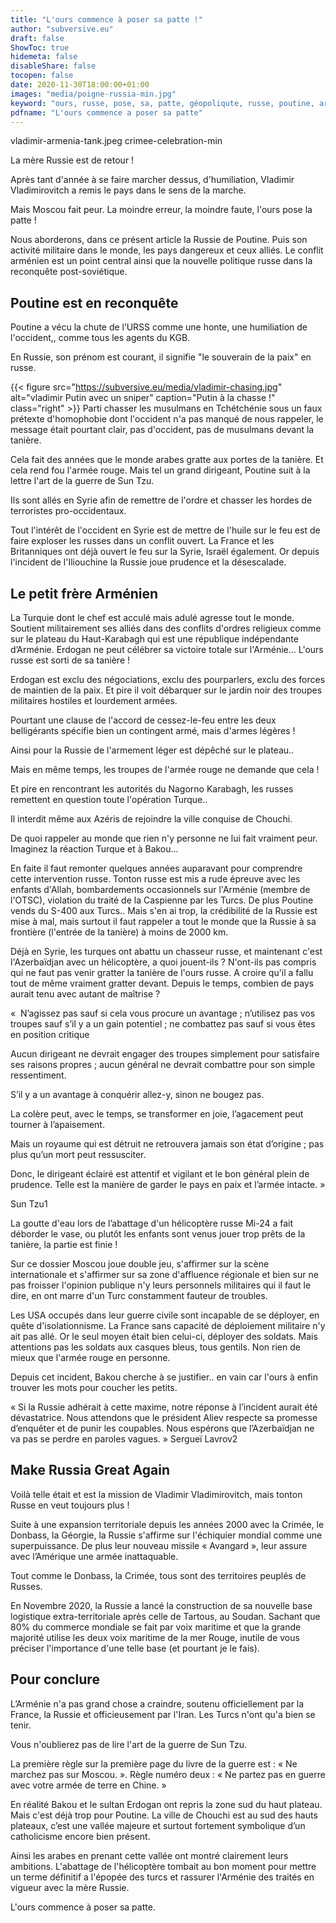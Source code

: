 ```yaml
---
title: "L'ours commence à poser sa patte !"
author: "subversive.eu"
draft: false
ShowToc: true
hidemeta: false
disableShare: false
tocopen: false
date: 2020-11-30T18:00:00+01:00
images: "media/poigne-russia-min.jpg"
keyword: "ours, russe, pose, sa, patte, géopoliqute, russe, poutine, arménie, conflit, mère, russie, vladimir, Azerbaïdjan"
pdfname: "L'ours commence a poser sa patte"
---
```

vladimir-armenia-tank.jpeg
crimee-celebration-min

La mère Russie est de retour !

Après tant d'année à se faire marcher dessus, d'humiliation, Vladimir Vladimirovitch a remis le pays dans le sens de la marche.
<!--more-->

Mais Moscou fait peur. La moindre erreur, la moindre faute, l'ours pose la patte !

Nous aborderons, dans ce présent article la Russie de Poutine. Puis son activité militaire dans le monde, les pays dangereux et ceux alliés. Le conflit arménien est un point central ainsi que la nouvelle politique russe dans la reconquête post-soviétique.

## Poutine est en reconquête

Poutine a vécu la chute de l’URSS comme une honte, une humiliation de l'occident,, comme tous les agents du KGB.

En Russie, son prénom est courant, il signifie "le souverain de la paix" en russe.

{{< figure src="https://subversive.eu/media/vladimir-chasing.jpg" alt="vladimir Putin avec un sniper" caption="Putin à la chasse !" class="right" >}}
Parti chasser les musulmans en Tchétchénie sous un faux prétexte d'homophobie dont l'occident n'a pas manqué de nous rappeler, le message était pourtant clair, pas d'occident, pas de musulmans devant la tanière.

Cela fait des années que le monde arabes gratte aux portes de la tanière. Et cela rend fou l'armée rouge. Mais tel un grand dirigeant, Poutine suit à la lettre l'art de la guerre de Sun Tzu.

Ils sont allés en Syrie afin de remettre de l'ordre et chasser les hordes de terroristes pro-occidentaux.

Tout l'intérêt de l'occident en Syrie est de mettre de l'huile sur le feu est de faire exploser les russes dans un conflit ouvert. La France et les Britanniques ont déjà ouvert le feu sur la Syrie, Israël également. Or depuis l'incident de l'Iliouchine la Russie joue prudence et la désescalade.

## Le petit frère Arménien

La Turquie dont le chef est acculé mais adulé agresse tout le monde. Soutient militairement ses alliés dans des conflits d'ordres religieux comme sur le plateau du Haut-Karabagh qui est une république indépendante d’Arménie. Erdogan ne peut célébrer sa victoire totale sur l'Arménie... L'ours russe est sorti de sa tanière !

Erdogan est exclu des négociations, exclu des pourparlers, exclu des forces de maintien de la paix. Et pire il voit débarquer sur le jardin noir des troupes militaires hostiles et lourdement armées.

Pourtant une clause de l'accord de cessez-le-feu entre les deux belligérants spécifie bien un contingent armé, mais d'armes légères !


Ainsi pour la Russie de l'armement léger est dépêché sur le plateau.. 




Mais en même temps, les troupes de l'armée rouge ne demande que cela !



Et pire en rencontrant les autorités du Nagorno Karabagh, les russes remettent en question toute l'opération Turque..




Il interdit même aux Azéris de rejoindre la ville conquise de Chouchi.

De quoi rappeler au monde que rien n'y personne ne lui fait vraiment peur. Imaginez la réaction Turque et à Bakou...

En faite il faut remonter quelques années auparavant pour comprendre cette intervention russe. Tonton russe est mis a rude épreuve avec les enfants d'Allah, bombardements occasionnels sur l'Arménie (membre de l'OTSC), violation du traité de la Caspienne par les Turcs. De plus Poutine vends du S-400 aux Turcs.. Mais s'en ai trop, la crédibilité de la Russie est mise à mal, mais surtout il faut rappeler a tout le monde que la Russie à sa frontière (l'entrée de la tanière) à moins de 2000 km.

Déjà en Syrie, les turques ont abattu un chasseur russe, et maintenant c'est l'Azerbaïdjan avec un hélicoptère, a quoi jouent-ils ? N'ont-ils pas compris qui ne faut pas venir gratter la tanière de l'ours russe. A croire qu'il a fallu tout de même vraiment gratter devant. Depuis le temps, combien de pays aurait tenu avec autant de maîtrise ?

«  N’agissez pas sauf si cela vous procure un avantage ; n’utilisez pas vos troupes sauf s’il y a un gain potentiel ; ne combattez pas sauf si vous êtes en position critique

Aucun dirigeant ne devrait engager des troupes simplement pour satisfaire ses raisons propres ; aucun général ne devrait combattre pour son simple ressentiment.

S’il y a un avantage à conquérir allez-y, sinon ne bougez pas.

La colère peut, avec le temps, se transformer en joie, l’agacement peut tourner à l’apaisement.

Mais un royaume qui est détruit ne retrouvera jamais son état d’origine ; pas plus qu’un mort peut ressusciter.

Donc, le dirigeant éclairé est attentif et vigilant et le bon général plein de prudence. Telle est la manière de garder le pays en paix et l’armée intacte. »

Sun Tzu1

La goutte d'eau lors de l’abattage d'un hélicoptère russe Mi-24 a fait déborder le vase, ou plutôt les enfants sont venus jouer trop prêts de la tanière, la partie est finie !

Sur ce dossier Moscou joue double jeu, s'affirmer sur la scène internationale et s'affirmer sur sa zone d'affluence régionale et bien sur ne pas froisser l'opinion publique n'y leurs personnels militaires qui il faut le dire, en ont marre d'un Turc constamment fauteur de troubles.

Les USA occupés dans leur guerre civile sont incapable de se déployer, en quête d'isolationnisme. La France sans capacité de déploiement militaire n'y ait pas allé. Or le seul moyen était bien celui-ci, déployer des soldats. Mais attentions pas les soldats aux casques bleus, tous gentils. Non rien de mieux que l'armée rouge en personne.

Depuis cet incident, Bakou cherche à se justifier.. en vain car l'ours à enfin trouver les mots pour coucher les petits.

« Si la Russie adhérait à cette maxime, notre réponse à l’incident aurait été dévastatrice. Nous attendons que le président Aliev respecte sa promesse d’enquêter et de punir les coupables. Nous espérons que l’Azerbaïdjan ne va pas se perdre en paroles vagues. » Sergueï Lavrov2

## Make Russia Great Again 

Voilà telle était et est la mission de Vladimir Vladimirovitch, mais tonton Russe en veut toujours plus !



Suite à une expansion territoriale depuis les années 2000 avec la Crimée, le Donbass, la Géorgie, la Russie s'affirme sur l'échiquier mondial comme une superpuissance. De plus leur nouveau missile « Avangard », leur assure avec l’Amérique une armée inattaquable. 



Tout comme le Donbass, la Crimée, tous sont des territoires peuplés de Russes.


En Novembre 2020, la Russie a lancé la construction de sa nouvelle base logistique extra-territoriale après celle de Tartous, au Soudan.
Sachant que 80% du commerce mondiale se fait par voix maritime et que la grande majorité utilise les deux voix maritime de la mer Rouge, inutile de vous préciser l'importance d'une telle base (et pourtant je le fais).

## Pour conclure

L’Arménie n'a pas grand chose a craindre, soutenu officiellement par la France, la Russie et officieusement par l'Iran. Les Turcs n'ont qu'a bien se tenir.

Vous n'oublierez pas de lire l'art de la guerre de Sun Tzu.

La première règle sur la première page du livre de la guerre est : « Ne marchez pas sur Moscou. ». Règle numéro deux : « Ne partez pas en guerre avec votre armée de terre en Chine. »

En réalité Bakou et le sultan Erdogan ont repris la zone sud du haut plateau. Mais c'est déjà trop pour Poutine. La ville de Chouchi est au sud des hauts plateaux, c’est une vallée majeure et surtout fortement symbolique d’un catholicisme encore bien présent.

Ainsi les arabes en prenant cette vallée ont montré clairement leurs ambitions. L'abattage de l'hélicoptère tombait au bon moment pour mettre un terme définitif a l'épopée des turcs et rassurer l'Arménie des traités en vigueur avec la mère Russie.

L'ours commence à poser sa patte.